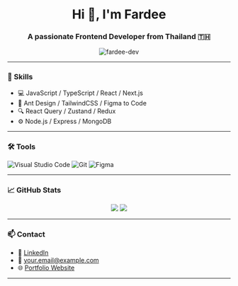 <h1 align="center">Hi 👋, I'm Fardee</h1>
<h3 align="center">A passionate Frontend Developer from Thailand 🇹🇭</h3>

<p align="center">
  <img src="https://komarev.com/ghpvc/?username=fardee-dev&label=Profile%20views&color=0e75b6&style=flat" alt="fardee-dev" />
</p>

---

### 🧠 Skills

- 💻 JavaScript / TypeScript / React / Next.js
- 🎨 Ant Design / TailwindCSS / Figma to Code
- 🔍 React Query / Zustand / Redux
- ⚙️ Node.js / Express / MongoDB

---

### 🛠️ Tools

![Visual Studio Code](https://img.shields.io/badge/-VSCode-007ACC?logo=visual-studio-code&logoColor=white&style=flat)
![Git](https://img.shields.io/badge/-Git-F05032?logo=git&logoColor=white&style=flat)
![Figma](https://img.shields.io/badge/-Figma-F24E1E?logo=figma&logoColor=white&style=flat)

---

### 📈 GitHub Stats

<p align="center">
  <img src="https://github-readme-stats.vercel.app/api?username=fardee-dev&show_icons=true&theme=radical" />
  <img src="https://github-readme-stats.vercel.app/api/top-langs/?username=fardee-dev&layout=compact&theme=radical" />
</p>

---

### 📫 Contact

- 💼 [LinkedIn](https://linkedin.com/in/yourname)
- 📧 your.email@example.com
- 🌐 [Portfolio Website](https://yourwebsite.com)

---


<!--
**FardeeUseng/FardeeUseng** is a ✨ _special_ ✨ repository because its `README.md` (this file) appears on your GitHub profile.

Here are some ideas to get you started:

- 🔭 I’m currently working on ...
- 🌱 I’m currently learning ...
- 👯 I’m looking to collaborate on ...
- 🤔 I’m looking for help with ...
- 💬 Ask me about ...
- 📫 How to reach me: ...
- 😄 Pronouns: ...
- ⚡ Fun fact: ...
-->
